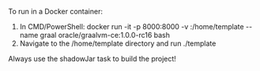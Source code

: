 To run in a Docker container:
  1. In CMD/PowerShell: docker run -it -p 8000:8000 -v <directory that contains the template bash script>\:/home/template --name graal oracle/graalvm-ce:1.0.0-rc16 bash
  2. Navigate to the /home/template directory and run ./template <source file>

Always use the shadowJar task to build the project!
